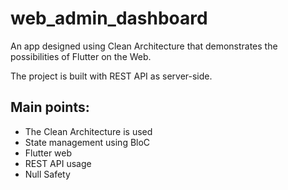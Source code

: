 # web_admin_dashboard

An app designed using Clean Architecture that demonstrates the possibilities of Flutter on the Web.

The project is built with REST API as server-side.

## Main points:

- The Clean Architecture is used
- State management using BloC
- Flutter web
- REST API usage
- Null Safety
